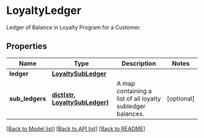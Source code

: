 # LoyaltyLedger

Ledger of Balance in Loyalty Program for a Customer.
## Properties
Name | Type | Description | Notes
------------ | ------------- | ------------- | -------------
**ledger** | [**LoyaltySubLedger**](LoyaltySubLedger.md) |  | 
**sub_ledgers** | [**dict(str, LoyaltySubLedger)**](LoyaltySubLedger.md) | A map containing a list of all loyalty subledger balances. | [optional] 

[[Back to Model list]](../README.md#documentation-for-models) [[Back to API list]](../README.md#documentation-for-api-endpoints) [[Back to README]](../README.md)


